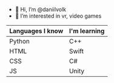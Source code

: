 - 👋 Hi, I’m @daniilvolk
- 👀 I’m interested in vr, video games



| Languages I know  | I'm learning |
| ------------- | ------------- |
|  Python       | C++           |
|  HTML         | Swift         |
|  CSS          | C#            |
|  JS           | Unity         |
